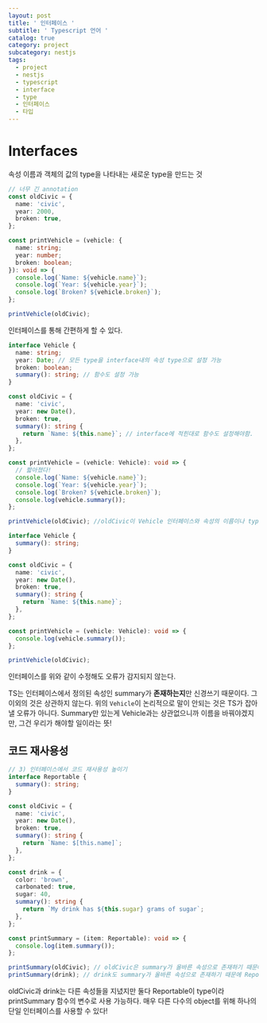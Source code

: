 ```yaml
---
layout: post
title: ' 인터페이스 '
subtitle: ' Typescript 언어 '
catalog: true
category: project
subcategory: nestjs
tags:
  - project
  - nestjs
  - typescript
  - interface
  - type
  - 인터페이스
  - 타입
---
```


# Interfaces

속성 이름과 객체의 값의 type을 나타내는 새로운 type을 만드는 것

```typescript
// 너무 긴 annotation
const oldCivic = {
  name: 'civic',
  year: 2000,
  broken: true,
};

const printVehicle = (vehicle: {
  name: string;
  year: number;
  broken: boolean;
}): void => {
  console.log(`Name: ${vehicle.name}`);
  console.log(`Year: ${vehicle.year}`);
  console.log(`Broken? ${vehicle.broken}`);
};

printVehicle(oldCivic);
```

인터페이스를 통해 간편하게 할 수 있다.

```typescript
interface Vehicle {
  name: string;
  year: Date; // 모든 type을 interface내의 속성 type으로 설정 가능
  broken: boolean;
  summary(): string; // 함수도 설정 가능
}

const oldCivic = {
  name: 'civic',
  year: new Date(),
  broken: true,
  summary(): string {
    return `Name: ${this.name}`; // interface에 적힌대로 함수도 설정해야함.
  },
};

const printVehicle = (vehicle: Vehicle): void => {
  // 짧아졌다!
  console.log(`Name: ${vehicle.name}`);
  console.log(`Year: ${vehicle.year}`);
  console.log(`Broken? ${vehicle.broken}`);
  console.log(vehicle.summary());
};

printVehicle(oldCivic); //oldCivic이 Vehicle 인터페이스와 속성의 이름이나 type이 다르면 오류가 발생한다.
```

```typescript
interface Vehicle {
  summary(): string;
}

const oldCivic = {
  name: 'civic',
  year: new Date(),
  broken: true,
  summary(): string {
    return `Name: ${this.name}`;
  },
};

const printVehicle = (vehicle: Vehicle): void => {
  console.log(vehicle.summary());
};

printVehicle(oldCivic);
```

인터페이스를 위와 같이 수정해도 오류가 감지되지 않는다.

TS는 인터페이스에서 정의된 속성인 summary가 **존재하는지**만 신경쓰기 때문이다. 그 이외의 것은 상관하지 않는다. 위의 `Vehicle`이 논리적으로 말이 안되는 것은 TS가 잡아낼 오류가 아니다. Summary만 있는게 Vehicle과는 상관없으니까 이름을 바꿔야겠지만, 그건 우리가 해야할 일이라는 뜻!

## 코드 재사용성

```typescript
// 3) 인터페이스에서 코드 재사용성 높이기
interface Reportable {
  summary(): string;
}

const oldCivic = {
  name: 'civic',
  year: new Date(),
  broken: true,
  summary(): string {
    return `Name: $[this.name]`;
  },
};

const drink = {
  color: 'brown',
  carbonated: true,
  sugar: 40,
  summary(): string {
    return `My drink has ${this.sugar} grams of sugar`;
  },
};

const printSummary = (item: Reportable): void => {
  console.log(item.summary());
};

printSummary(oldCivic); // oldCivic은 summary가 올바른 속성으로 존재하기 때문에 Reportable type이다. 따라서 변수로 사용 가능
printSummary(drink); // drink도 summary가 올바른 속성으로 존재하기 때문에 Reportable type이다. 따라서 변수로 사용 가능
```

oldCivic과 drink는 다른 속성들을 지녔지만 둘다 Reportable이 type이라 printSummary 함수의 변수로 사용 가능하다.
매우 다른 다수의 object를 위해 하나의 단일 인터페이스를 사용할 수 있다!
